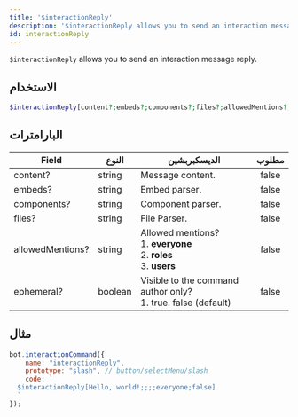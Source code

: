 ```yaml
---
title: '$interactionReply'
description: '$interactionReply allows you to send an interaction message reply.'
id: interactionReply
---
```


`$interactionReply` allows you to send an interaction message reply.

## الاستخدام

```php
$interactionReply[content?;embeds?;components?;files?;allowedMentions?;ephemeral?]
```

## البارامترات

| Field            | النوع   | الديسكبربشين                                                                                       | مطلوب |
| ---------------- | ------- | -------------------------------------------------------------------------------------------------- |:-----:|
| content?         | string  | Message content.                                                                                   | false |
| embeds?          | string  | Embed parser.                                                                                      | false |
| components?      | string  | Component parser.                                                                                  | false |
| files?           | string  | File Parser.                                                                                       | false |
| allowedMentions? | string  | Allowed mentions? <br /> 1. **everyone** <br /> 2. **roles** <br /> 3. **users** | false |
| ephemeral?       | boolean | Visible to the command author only? <br /> 1. true. false (default)                          | false |

## مثال

```javascript
bot.interactionCommand({
    name: "interactionReply",
    prototype: "slash", // button/selectMenu/slash
    code: `
  $interactionReply[Hello, world!;;;;everyone;false]
  `
});
```
